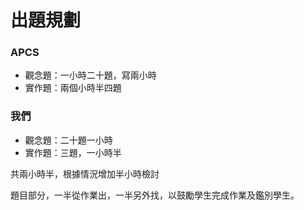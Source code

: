# 出題規劃

### APCS

* 觀念題：一小時二十題，寫兩小時
* 實作題：兩個小時半四題

### 我們

* 觀念題：二十題一小時
* 實作題：三題，一小時半

共兩小時半，根據情況增加半小時檢討

題目部分，一半從作業出，一半另外找，以鼓勵學生完成作業及鑑別學生。

